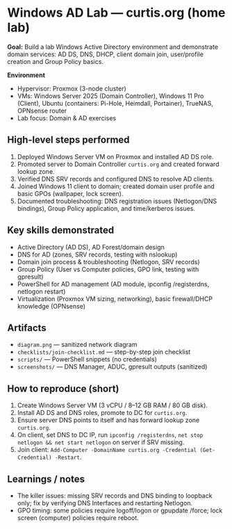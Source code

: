 # Windows AD Lab — curtis.org (home lab)

**Goal:** Build a lab Windows Active Directory environment and demonstrate domain services: AD DS, DNS, DHCP, client domain join, user/profile creation and Group Policy basics.

**Environment**
- Hypervisor: Proxmox (3-node cluster)
- VMs: Windows Server 2025 (Domain Controller), Windows 11 Pro (Client), Ubuntu (containers: Pi-Hole, Heimdall, Portainer), TrueNAS, OPNsense router
- Lab focus: Domain & AD exercises

## High-level steps performed
1. Deployed Windows Server VM on Proxmox and installed AD DS role.  
2. Promoted server to Domain Controller `curtis.org` and created forward lookup zone.  
3. Verified DNS SRV records and configured DNS to resolve AD clients.  
4. Joined Windows 11 client to domain; created domain user profile and basic GPOs (wallpaper, lock screen).  
5. Documented troubleshooting: DNS registration issues (Netlogon/DNS bindings), Group Policy application, and time/kerberos issues.

## Key skills demonstrated
- Active Directory (AD DS), AD Forest/domain design  
- DNS for AD (zones, SRV records, testing with nslookup)  
- Domain join process & troubleshooting (Netlogon, SRV records)  
- Group Policy (User vs Computer policies, GPO link, testing with gpresult)  
- PowerShell for AD management (AD module, ipconfig /registerdns, netlogon restart)  
- Virtualization (Proxmox VM sizing, networking), basic firewall/DHCP knowledge (OPNsense)

## Artifacts
- `diagram.png` — sanitized network diagram
- `checklists/join-checklist.md` — step-by-step join checklist
- `scripts/` — PowerShell snippets (no credentials)
- `screenshots/` — DNS Manager, ADUC, gpresult outputs (sanitized)

## How to reproduce (short)
1. Create Windows Server VM (3 vCPU / 8–12 GB RAM / 80 GB disk).  
2. Install AD DS and DNS roles, promote to DC for `curtis.org`.  
3. Ensure server DNS points to itself and has forward lookup zone `curtis.org`.  
4. On client, set DNS to DC IP, run `ipconfig /registerdns`, `net stop netlogon && net start netlogon` on server if SRV missing.  
5. Join client: `Add-Computer -DomainName curtis.org -Credential (Get-Credential) -Restart`.

## Learnings / notes
- The killer issues: missing SRV records and DNS binding to loopback only; fix by verifying DNS Interfaces and restarting Netlogon.  
- GPO timing: some policies require logoff/logon or gpupdate /force; lock screen (computer) policies require reboot.
